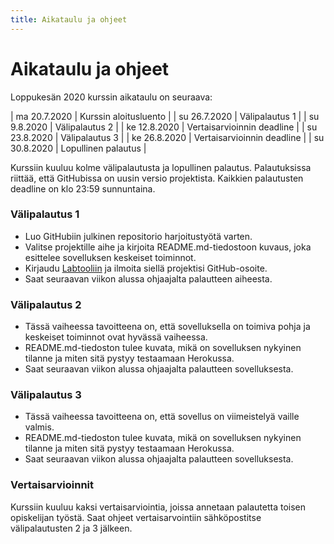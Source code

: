 ```yaml
---
title: Aikataulu ja ohjeet
---
```


# Aikataulu ja ohjeet

Loppukesän 2020 kurssin aikataulu on seuraava:

| ma 20.7.2020 | Kurssin aloitusluento |
| su 26.7.2020 | Välipalautus 1 |
| su 9.8.2020 | Välipalautus 2  |
| ke 12.8.2020 | Vertaisarvioinnin deadline |
| su 23.8.2020 | Välipalautus 3 |
| ke 26.8.2020 | Vertaisarvioinnin deadline |
| su 30.8.2020 | Lopullinen palautus |

Kurssiin kuuluu kolme välipalautusta ja lopullinen palautus. Palautuksissa riittää, että GitHubissa on uusin versio projektista. Kaikkien palautusten deadline on klo 23:59 sunnuntaina.

### Välipalautus 1

* Luo GitHubiin julkinen repositorio harjoitustyötä varten.
* Valitse projektille aihe ja kirjoita README.md-tiedostoon kuvaus, joka esittelee sovelluksen keskeiset toiminnot.
* Kirjaudu [Labtooliin](https://study.cs.helsinki.fi/labtool/) ja ilmoita siellä projektisi GitHub-osoite.
* Saat seuraavan viikon alussa ohjaajalta palautteen aiheesta.

### Välipalautus 2

* Tässä vaiheessa tavoitteena on, että sovelluksella on toimiva pohja ja keskeiset toiminnot ovat hyvässä vaiheessa.
* README.md-tiedoston tulee kuvata, mikä on sovelluksen nykyinen tilanne ja miten sitä pystyy testaamaan Herokussa.
* Saat seuraavan viikon alussa ohjaajalta palautteen sovelluksesta.

### Välipalautus 3

* Tässä vaiheessa tavoitteena on, että sovellus on viimeistelyä vaille valmis.
* README.md-tiedoston tulee kuvata, mikä on sovelluksen nykyinen tilanne ja miten sitä pystyy testaamaan Herokussa.
* Saat seuraavan viikon alussa ohjaajalta palautteen sovelluksesta.

### Vertaisarvioinnit

Kurssiin kuuluu kaksi vertaisarviointia, joissa annetaan palautetta toisen opiskelijan työstä. Saat ohjeet vertaisarvointiin sähköpostitse välipalautusten 2 ja 3 jälkeen.